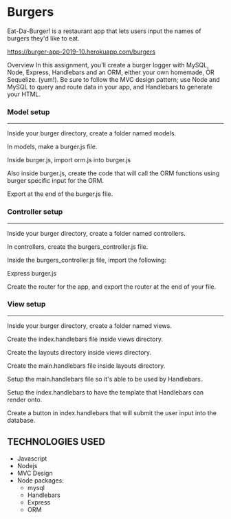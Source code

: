 # Burgers
Eat-Da-Burger! is a restaurant app that lets users input the names of burgers they'd like to eat.

https://burger-app-2019-10.herokuapp.com/burgers

Overview
In this assignment, you'll create a burger logger with MySQL, Node, Express, Handlebars and an ORM, either your own homemade, OR Sequelize. (yum!). Be sure to follow the MVC design pattern; use Node and MySQL to query and route data in your app, and Handlebars to generate your HTML.

### Model setup
______________________________________________________________________

Inside your burger directory, create a folder named models.


In models, make a burger.js file.


Inside burger.js, import orm.js into burger.js


Also inside burger.js, create the code that will call the ORM functions using burger specific input for the ORM.


Export at the end of the burger.js file.







### Controller setup
______________________________________________________________________

Inside your burger directory, create a folder named controllers.


In controllers, create the burgers_controller.js file.


Inside the burgers_controller.js file, import the following:

Express
burger.js



Create the router for the app, and export the router at the end of your file.



### View setup
______________________________________________________________________

Inside your burger directory, create a folder named views.


Create the index.handlebars file inside views directory.


Create the layouts directory inside views directory.


Create the main.handlebars file inside layouts directory.


Setup the main.handlebars file so it's able to be used by Handlebars.


Setup the index.handlebars to have the template that Handlebars can render onto.


Create a button in index.handlebars that will submit the user input into the database.

## TECHNOLOGIES USED
* Javascript
* Nodejs
* MVC Design
* Node packages:
    * mysql
    * Handlebars
    * Express
    * ORM 